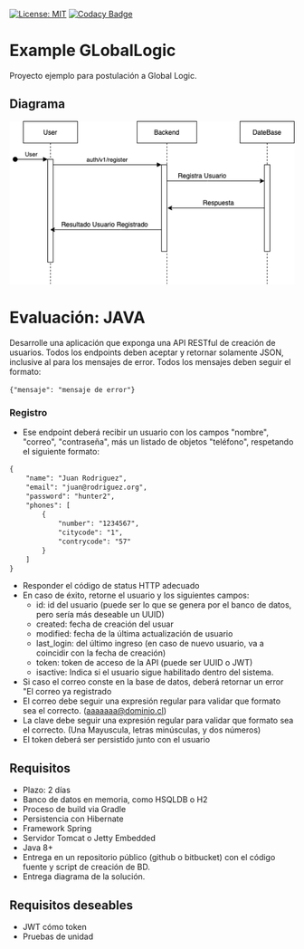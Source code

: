 [![License: MIT](https://img.shields.io/badge/License-MIT-blue.svg)](https://opensource.org/licenses/MIT)
[![Codacy Badge](https://api.codacy.com/project/badge/Grade/3e7cdd4b099240f98704e7393c8e10e9)](https://www.codacy.com/manual/fguaman/example-global-logic?utm_source=github.com&amp;utm_medium=referral&amp;utm_content=fguaman/example-global-logic&amp;utm_campaign=Badge_Grade)
# Example GLobalLogic
Proyecto ejemplo para postulación a Global Logic.

## Diagrama 
![diagrama](doc/img/nisum-challenge.png)

# Evaluación: JAVA

Desarrolle una aplicación que exponga una API RESTful de creación de usuarios.
Todos los endpoints deben aceptar y retornar solamente JSON, inclusive al para los mensajes de error.
Todos los mensajes deben seguir el formato:

`{"mensaje": "mensaje de error"}`

### Registro
* Ese endpoint deberá recibir un usuario con los campos "nombre", "correo", "contraseña", más
un listado de objetos "teléfono", respetando el siguiente formato:

```
{
    "name": "Juan Rodriguez",
    "email": "juan@rodriguez.org",
    "password": "hunter2",
    "phones": [
        {
            "number": "1234567",
            "citycode": "1",
            "contrycode": "57"
        }
    ]
}
```

* Responder el código de status HTTP adecuado
* En caso de éxito, retorne el usuario y los siguientes campos:
    * id: id del usuario (puede ser lo que se genera por el banco de datos, pero sería más
      deseable un UUID)
    * created: fecha de creación del usuar
    * modified: fecha de la última actualización de usuario
    * last_login: del último ingreso (en caso de nuevo usuario, va a coincidir con la fecha
      de creación)
    * token: token de acceso de la API (puede ser UUID o JWT)
    * isactive: Indica si el usuario sigue habilitado dentro del sistema.
* Si caso el correo conste en la base de datos, deberá retornar un error "El correo ya
  registrado
* El correo debe seguir una expresión regular para validar que formato sea el correcto.
  (aaaaaaa@dominio.cl)
* La clave debe seguir una expresión regular para validar que formato sea el correcto. (Una
  Mayuscula, letras minúsculas, y dos números)
* El token deberá ser persistido junto con el usuario

## Requisitos
* Plazo: 2 días
* Banco de datos en memoria, como HSQLDB o H2
* Proceso de build via Gradle
* Persistencia con Hibernate
* Framework Spring
* Servidor Tomcat o Jetty Embedded
* Java 8+
* Entrega en un repositorio público (github o bitbucket) con el código fuente y script de creación
  de BD.
* Entrega diagrama de la solución.

## Requisitos deseables
* JWT cómo token
* Pruebas de unidad